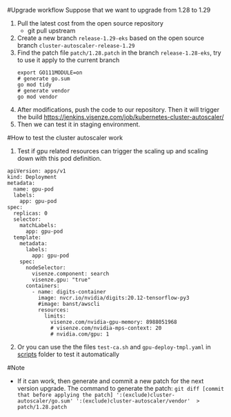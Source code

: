 #Upgrade workflow
Suppose that we want to upgrade from 1.28 to 1.29
1. Pull the latest cost from the open source repository
   - git pull upstream
2. Create a new branch `release-1.29-eks` based on the open source branch `cluster-autoscaler-release-1.29`
3. Find the patch file `patch/1.28.patch` in the branch `release-1.28-eks`, try to use it apply to the current branch
   ```
   export GO111MODULE=on
   # generate go.sum
   go mod tidy
   # generate vendor
   go mod vendor
   ```
1. After modifications, push the code to our repository. Then it will trigger the build https://jenkins.visenze.com/job/kubernetes-cluster-autoscaler/
1. Then we can test it in staging environment.


#How to test the cluster autoscaler work
1. Test if gpu related resources can trigger the scaling up and scaling down with this pod definition.

```
apiVersion: apps/v1
kind: Deployment
metadata:
  name: gpu-pod
  labels:
    app: gpu-pod
spec:
  replicas: 0
  selector:
    matchLabels:
      app: gpu-pod
  template:
    metadata:
      labels:
        app: gpu-pod
    spec:
      nodeSelector:
        visenze.component: search
        visenze.gpu: "true"
      containers:
        - name: digits-container
          image: nvcr.io/nvidia/digits:20.12-tensorflow-py3
          #image: banst/awscli
          resources:
            limits:
              visenze.com/nvidia-gpu-memory: 8988051968
              # visenze.com/nvidia-mps-context: 20
              # nvidia.com/gpu: 1
```
2. Or you can use the the files `test-ca.sh` and `gpu-deploy-tmpl.yaml` in [scripts](scripts) folder to test it automatically

#Note
* If it can work, then generate and commit a new patch for the next version upgrade. The command to generate the patch:
 `git diff [commit that before applying the patch] ':(exclude)cluster-autoscaler/go.sum' ':(exclude)cluster-autoscaler/vendor'  > patch/1.28.patch`